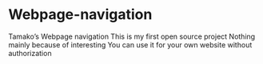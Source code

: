 # Webpage-navigation
Tamako’s Webpage navigation
This is my first open source project
Nothing mainly because of interesting
You can use it for your own website without authorization
